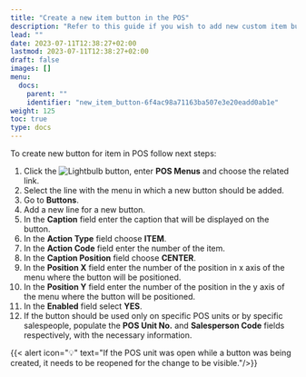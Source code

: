 ```yaml
---
title: "Create a new item button in the POS"
description: "Refer to this guide if you wish to add new custom item buttons in the POS menu."
lead: ""
date: 2023-07-11T12:38:27+02:00
lastmod: 2023-07-11T12:38:27+02:00
draft: false
images: []
menu:
  docs:
    parent: ""
    identifier: "new_item_button-6f4ac98a71163ba507e3e20eadd0ab1e"
weight: 125
toc: true
type: docs
---
```


To create new button for item in POS follow next steps:

1. Click the ![Lightbulb](Lightbulb_icon.PNG) button, enter **POS Menus** and choose the related link.
2. Select the line with the menu in which a new button should be added.
3. Go to **Buttons**.
4. Add a new line for a new button.
5. In the **Caption** field enter the caption that will be displayed on the button.
6. In the **Action Type** field choose **ITEM**.
7. In the **Action Code** field enter the number of the item.
8. In the **Caption Position** field choose **CENTER**.
9. In the **Position X** field enter the number of the position in x axis of the menu where the button will be positioned.
10. In the **Position Y** field enter the number of the position in the y axis of the menu where the button will be positioned.
11. In the **Enabled** field select **YES**.
12. If the button should be used only on specific POS units or by specific salespeople, populate the **POS Unit No.** and **Salesperson Code** fields respectively, with the necessary information.

{{< alert icon="💡" text="If the POS unit was open while a button was being created, it needs to be reopened for the change to be visible."/>}}
